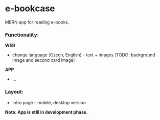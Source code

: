 # e-bookcase

MERN app for reading e-books.

### Functionality:

**WEB**

- change language (Czech, English) - text + images (TODO: background image and second card image)

**APP**

- ...

### Layout:

- Intro page - mobile, desktop version

<!-- Supported files:

- pdf (in progress)
- epub (in progress)
- mobi (in progress)

### `Functionality:`

public - available for every user<br>
private - available only for registered (logged) user

- `register user` (public)
- `login user` (public)
- `add author` (public)
- `get all authors` (public)
- `add book` (public) - save new book and link it with author in DB
- `edit book` (private) -->

**Note: App is still in development phase.**
